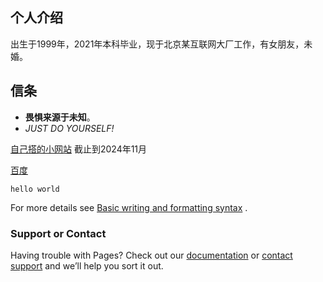 

## 个人介绍

出生于1999年，2021年本科毕业，现于北京某互联网大厂工作，有女朋友，未婚。

## 信条

- **畏惧来源于未知**。
- _JUST DO YOURSELF!_

[自己搭的小网站](http://60.205.126.60:8080/) 截止到2024年11月


[百度](https://www.baidu.com)

`
hello world
`

For more details
see [Basic writing and formatting syntax](https://docs.github.com/en/github/writing-on-github/getting-started-with-writing-and-formatting-on-github/basic-writing-and-formatting-syntax)
.
### Support or Contact

Having trouble with Pages? Check out our [documentation](https://docs.github.com/categories/github-pages-basics/) or [contact support](https://support.github.com/contact) and we’ll help you sort it out.
